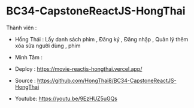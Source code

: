 # BC34-CapstoneReactJS-HongThai

Thành viên :
- Hồng Thái : Lấy danh sách phim , Đăng ký , Đăng nhập , Quản lý thêm xóa sửa người dùng , phim  
- Minh Tâm : 

- Deploy : https://movie-reactjs-hongthai.vercel.app/
- Source : https://github.com/HongThai8/BC34-CapstoneReactJS-HongThai
- Youtube: https://youtu.be/9EzHUZ5uGQs
